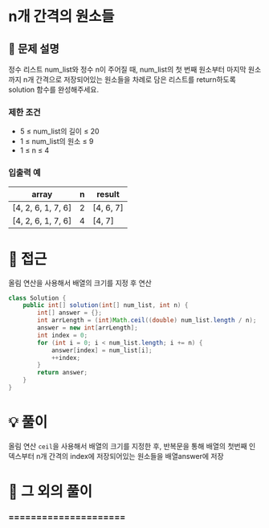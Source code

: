 # n개 간격의 원소들

## 📌 문제 설명

정수 리스트 num_list와 정수 n이 주어질 때, num_list의 첫 번째 원소부터 마지막 원소까지 n개 간격으로 저장되어있는 원소들을 차례로 담은 리스트를 return하도록 solution 함수를 완성해주세요.

### 제한 조건

- 5 ≤ num_list의 길이 ≤ 20
- 1 ≤ num_list의 원소 ≤ 9
- 1 ≤ n ≤ 4

### 입출력 예

| array              | n | result    |
| ------------------ | - | --------- |
| [4, 2, 6, 1, 7, 6] | 2 | [4, 6, 7] |
| [4, 2, 6, 1, 7, 6] | 4 | [4, 7]    |

# 🧐 접근

올림 연산을 사용해서 배열의 크기를 지정 후 연산

```java
class Solution {
    public int[] solution(int[] num_list, int n) {
        int[] answer = {};
        int arrLength = (int)Math.ceil((double) num_list.length / n);
        answer = new int[arrLength];
        int index = 0;
        for (int i = 0; i < num_list.length; i += n) {          
            answer[index] = num_list[i];
            ++index;
        }
        return answer;
    }
}
```

# 💡 풀이

올림 연산 `ceil`을 사용해서 배열의 크기를 지정한 후,
반복문을 통해 배열의 첫번째 인덱스부터 n개 간격의 index에 저장되어있는 원소들을 배열answer에 저장

# 📘 그 외의 풀이

###  =====================